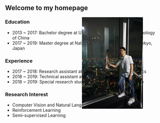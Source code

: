 ## Welcome to my homepage

<img src="tokyo_tower.jpg" alt="picture" width="200" height="300" style="position:absolute;left:50%"/>


### Education
- 2013 ~ 2017: Bachelor degree at University of Science and Technology of China
- 2017 ~ 2019: Master degree at National Institue of Informatics, Tokyo, Japan

### Experience
- 2017 ~ 2018: Research assistant at National Institute of Informatics
- 2018 ~ 2019: Technical assistant at The University of Tokyo
- 2018 ~ 2019: Special research student at The University of Tokyo

### Research Interest
- Computer Vision and Natural Language Processing
- Reinforcement Learning
- Semi-supervised Learning


